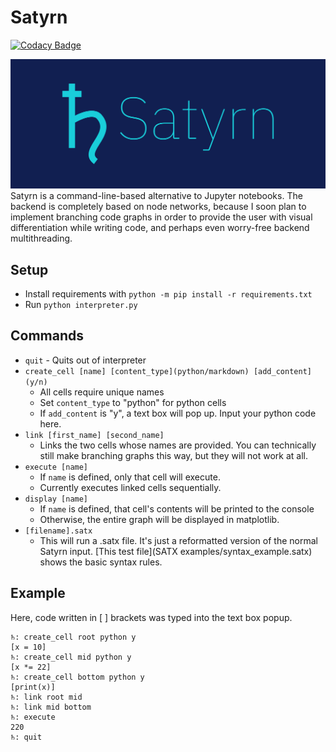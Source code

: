 # Satyrn

[![Codacy Badge](https://api.codacy.com/project/badge/Grade/70ea40eb271c480787a4d7905a11d269)](https://app.codacy.com/manual/CharlesAverill/satyrn?utm_source=github.com&utm_medium=referral&utm_content=CharlesAverill/satyrn&utm_campaign=Badge_Grade_Dashboard)

![](media/cover.png?raw=true)
Satyrn is a command-line-based alternative to Jupyter notebooks.
The backend is completely based on node networks, because I soon 
plan to implement branching code graphs in order to provide the user
with visual differentiation while writing code, and perhaps even 
worry-free backend multithreading. 

## Setup
* Install requirements with `python -m pip install -r requirements.txt`
* Run `python interpreter.py`

## Commands
* `quit` - Quits out of interpreter
* `create_cell [name] [content_type](python/markdown) [add_content](y/n)`
    - All cells require unique names
    - Set `content_type` to "python" for python cells
    - If `add_content` is "y", a text box will pop up. Input your python code here.
* `link [first_name] [second_name]`
    - Links the two cells whose names are provided. You can technically still make branching graphs this way, but they
    will not work at all.
* `execute [name]`
    - If `name` is defined, only that cell will execute.
    - Currently executes linked cells sequentially. 
* `display [name]`
    - If `name` is defined, that cell's contents will be printed to the console
    - Otherwise, the entire graph will be displayed in matplotlib.
* `[filename].satx`
    - This will run a .satx file. It's just a reformatted version of the normal Satyrn input. [This test file](SATX examples/syntax_example.satx) shows the basic syntax rules.

## Example
Here, code written in [ ] brackets was typed into the text box popup.
```
♄: create_cell root python y
[x = 10]
♄: create_cell mid python y
[x *= 22]
♄: create_cell bottom python y
[print(x)]
♄: link root mid
♄: link mid bottom
♄: execute
220
♄: quit
```
